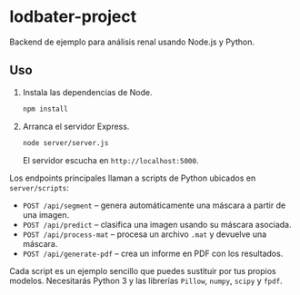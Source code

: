 # lodbater-project

Backend de ejemplo para análisis renal usando Node.js y Python.

## Uso

1. Instala las dependencias de Node.
   ```bash
   npm install
   ```
2. Arranca el servidor Express.
   ```bash
   node server/server.js
   ```
   El servidor escucha en `http://localhost:5000`.

Los endpoints principales llaman a scripts de Python ubicados en `server/scripts`:

- `POST /api/segment` – genera automáticamente una máscara a partir de una imagen.
- `POST /api/predict` – clasifica una imagen usando su máscara asociada.
- `POST /api/process-mat` – procesa un archivo `.mat` y devuelve una máscara.
- `POST /api/generate-pdf` – crea un informe en PDF con los resultados.

Cada script es un ejemplo sencillo que puedes sustituir por tus propios modelos.
Necesitarás Python 3 y las librerías `Pillow`, `numpy`, `scipy` y `fpdf`.
